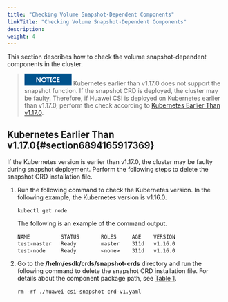 ```yaml
---
title: "Checking Volume Snapshot-Dependent Components"
linkTitle: "Checking Volume Snapshot-Dependent Components"
description: 
weight: 4
---
```


This section describes how to check the volume snapshot-dependent components in the cluster.

>![](/public_sys-resources/en/icon-notice.gif) 
>Kubernetes earlier than v1.17.0 does not support the snapshot function. If the snapshot CRD is deployed, the cluster may be faulty. Therefore, if Huawei CSI is deployed on Kubernetes earlier than v1.17.0, perform the check according to  [Kubernetes Earlier Than v1.17.0](#section6894165917369).

## Kubernetes Earlier Than v1.17.0{#section6894165917369}

If the Kubernetes version is earlier than v1.17.0, the cluster may be faulty during snapshot deployment. Perform the following steps to delete the snapshot CRD installation file.

1.  Run the following command to check the Kubernetes version. In the following example, the Kubernetes version is v1.16.0.

    ```
    kubectl get node
    ```

    The following is an example of the command output.

    ```
    NAME          STATUS       ROLES     AGE    VERSION
    test-master   Ready        master    311d   v1.16.0
    test-node     Ready        <none>    311d   v1.16.0
    ```

2.  Go to the  **/helm/esdk/crds/snapshot-crds**  directory and run the following command to delete the snapshot CRD installation file. For details about the component package path, see  [Table 1](/docs/installation-and-deployment/installation-preparations/downloading-the-huawei-csi-software-package#en-us_topic_0150885197_table17200162435412).

    ```
    rm -rf ./huawei-csi-snapshot-crd-v1.yaml
    ```

